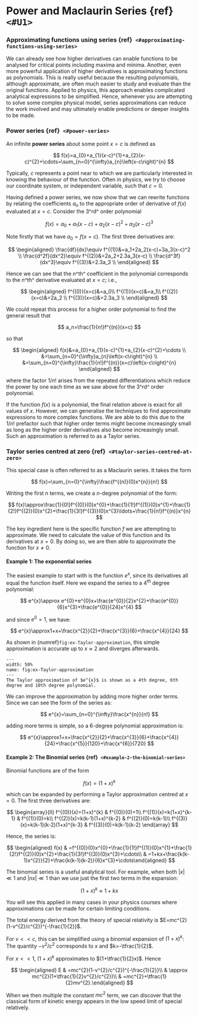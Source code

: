 Power and Maclaurin Series {ref}` <#U1>`
==========================



### Approximating functions using series {ref}` <#approximating-functions-using-series>`

We can already see how higher derivatives can enable functions to be
analysed for critical points including maxima and minima. Another, even
more powerful application of higher derivatives is approximating
functions as polynomials. This is really useful because the resulting
polynomials, although approximate, are often much easier to study and
evaluate than the original functions. Applied to physics, this approach
enables complicated analytical expressions to be simplified. Hence,
whenever you are attempting to solve some complex physical model, series
approximations can reduce the work involved and may ultimately enable
predictions or deeper insights to be made.

### Power series {ref}` <#power-series>`

An infinite **power series** about some point $x=c$ is defined as



$$
f(x)=a_{0}+a_{1}(x-c)^{1}+a_{2}(x-c)^{2}+\cdots=\sum_{n=0}^{\infty}a_{n}\left(x-c\right)^{n}
$$



Typically, $c$ represents a point near to which we are particularly
interested in knowing the behaviour of the function. Often in physics,
we try to choose our coordinate system, or independent variable, such
that $c = 0$.

Having defined a power series, we now show that we can rewrite functions
by relating the coefficients $a_n$ to the appropriate order of
derivative of $f(x)$ evaluated at $x=c$. Consider the 3^rd^ order
polynomial 

$$
f(x) = a_0+a_1(x-c)+a_2(x-c)^2+a_3(x-c)^3
$$

 Note firstly
that we have $a_0=f(x=c)$. The first three derivatives are:


$$
\begin{aligned}
    \frac{df}{dx}\equiv f^{(1)}&=a_1+2a_2(x-c)+3a_3(x-c)^2 \\
    \frac{d^2f}{dx^2}\equiv f^{(2)}&=2a_2+2.3a_3(x-c) \\
    \frac{d^3f}{dx^3}\equiv f^{(3)}&=2.3a_3 \\  \end{aligned}    
$$
    
Hence we can see that the $n$^th^ coefficient in the polynomial corresponds to
the $n$^th^ derivative evaluated at $x=c$; i.e., 

$$
\begin{aligned}
    f^{(0)}(x=c)&=a_0\\
    f^{(1)}(x=c)&=a_1\\
    f^{(2)}(x=c)&=2a_2 \\
    f^{(3)}(x=c)&=2.3a_3 \\ 
\end{aligned}    
$$
    
We could repeat this process
for a higher order polynomial to find the general result that


$$
a_n=\frac{1}{n!}f^{(n)}(x=c)
$$

 so that 

$$
\begin{aligned}
f(x)&=a_{0}+a_{1}(x-c)^{1}+a_{2}(x-c)^{2}+\cdots \\
&=\sum_{n=0}^{\infty}a_{n}\left(x-c\right)^{n} \\
&=\sum_{n=0}^{\infty}\frac{1}{n!}f^{(n)}(x=c)\left(x-c\right)^{n} \end{aligned}
$$

where the factor $1/n!$ arises from the repeated differentiations which
reduce the power by one each time as we saw above for the 3^rd^ order
polynomial.

If the function $f(x)$ is a polynomial, the final relation above is
exact for all values of $x$. However, we can generalise the techniques
to find approximate expressions to more complex functions. We are able
to do this due to the $1/n!$ prefactor such that higher order terms
might become increasingly small as long as the higher order derivatives
also become increasingly small. Such an approximation is referred to as
a Taylor series.

### Taylor series centred at zero {ref}` <#taylor-series-centred-at-zero>`

This special case is often referred to as a Maclaurin series. It takes
the form 

$$
f(x)=\sum_{n=0}^{\infty}\frac{f^{(n)}(0)x^{n}}{n!}
$$

 Writing
the first $n$ terms, we create a $n$-degree polynomial of the form:


$$
f(x)\approx\frac{1}{0!}f^{(0)}(0)x^{0}+\frac{1}{1!}f^{(1)}(0)x^{1}+\frac{1}{2!}f^{(2)}(0)x^{2}+\frac{1}{3!}f^{(3)}(0)x^{3}\ldots+\frac{1}{n!}f^{(n)}x^{n}
$$


The key ingredient here is the specific function $f$ we are attempting
to approximate. We need to calculate the value of this function and its
derivatives at $x=0$. By doing so, we are then able to approximate the
function for $x \ne 0$.

#### Example 1: The exponential series

The easiest example to start with is the function $e^{x}$, since its
derivatives all equal the function itself. Here we expand the series to
a 4$^{\mathrm{th}}$ degree polynomial:


$$
e^{x}\approx e^{0}+e^{0}x+\frac{e^{0}}{2}x^{2}+\frac{e^{0}}{6}x^{3}+\frac{e^{0}}{24}x^{4}
$$


and since $e^{0}=1$, we have:


$$
e^{x}\approx1+x+\frac{x^{2}}{2}+\frac{x^{3}}{6}+\frac{x^{4}}{24}
$$

 As
shown in {numref}`fig:ex-Taylor-approximation`, this simple approximation is
accurate up to $x\approx 2$ and diverges afterwards.


```{figure} ImagesB/Taylor_e.png
---
width: 50%
name: fig:ex-Taylor-approximation
---
The Taylor approximation of $e^{x}$ is shown as a 4th degree, 6th
degree and 10th degree polynomial.
```





We can improve the approximation by adding more higher order terms.
Since we can see the form of the series as:


$$
e^{x}=\sum_{n=0}^{\infty}\frac{x^{n}}{n!}
$$

adding more terms is
simple, so a 6-degree polynomial approximation is:


$$
e^{x}\approx1+x+\frac{x^{2}}{2}+\frac{x^{3}}{6}+\frac{x^{4}}{24}+\frac{x^{5}}{120}+\frac{x^{6}}{720}
$$



#### Example 2: The Binomial series {ref}` <#example-2-the-binomial-series>`

Binomial functions are of the form 

$$
f(x)=(1+x)^{k}
$$

 which can be
expanded by performing a Taylor approximation centred at $x=0$. The
first three derivatives are: 

$$
\begin{array}{ll}
f^{(0)}(x)=(1+x)^{k} & f^{(0)}(0)=1\\
f^{(1)}(x)=k(1+x)^{k-1} & f^{(1)}(0)=k\\
f^{(2)}(x)=k(k-1)(1+x)^{k-2} & f^{(2)}(0)=k(k-1)\\
f^{(3)}(x)=k(k-1)(k-2)(1+x)^{k-3} & f^{(3)}(0)=k(k-1)(k-2)
\end{array}
$$

 Hence, the series is:



$$
\begin{aligned}
f(x) & =f^{(0)}(0)x^{0}+\frac{1}{1!}f^{(1)}(0)x^{1}+\frac{1}{2!}f^{(2)}(0)x^{2}+\frac{1}{3!}f^{(3)}(0)x^{3}+\cdots\\
 & =1+kx+\frac{k(k-1)x^{2}}{2}+\frac{k(k-1)(k-2)}{6}x^{3}+\cdots\end{aligned}
$$



The binomial series is a useful analytical tool. For example, when both
$|x|\ll1$ and $|nx|\ll1$ than we use just the first two terms in the
expansion: 

$$
(1+x)^{k}\approx1+kx
$$

 You will see this applied in many
cases in your physics courses where approximations can be made for
certain limiting conditions. 

The total energy derived from the theory of
special relativity is $E=mc^{2}(1-v^{2}/c^{2})^{-\frac{1}{2}}$. 

For
$v << c$, this can be simplified using a binomial expansion of
$(1+x)^k$: The quantity $-v^{2}/c^{2}$ corresponds to $x$ and
$k=-\tfrac{1}{2}$. 

For $x << 1$, $(1+x)^{k}$ approximates to
$(1+\tfrac{1}{2}x)$. Hence 

$$
\begin{aligned}
    E & =mc^{2}(1-v^{2}/c^{2})^{-\frac{1}{2}}\\
    & \approx mc^{2}(1+\tfrac{1}{2}v^{2}/c^{2})\\
    & =mc^{2}+\tfrac{1}{2}mv^{2}.\end{aligned}    
$$

When we then multiple the constant $mc^{2}$ term, we can discover that
the classical form of kinetic energy appears in the low speed limit of
special relatively.
